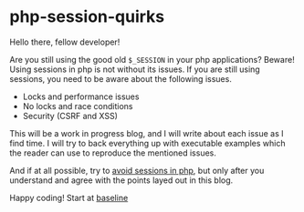 # php-session-quirks

Hello there, fellow developer!

Are you still using the good old `$_SESSION` in your php applications? Beware!
Using sessions in php is not without its issues. If you are still using sessions, 
you need to be aware about the following issues.
* Locks and performance issues
* No locks and race conditions
* Security (CSRF and XSS)

This will be a work in progress blog, and I will write about each issue as I find time.
I will try to back everything up with executable examples which the reader can use to reproduce the mentioned issues.

And if at all possible, try to [avoid sessions in php](https://pasztor.at/blog/stop-using-php-sessions), but only after
you understand and agree with the points layed out in this blog.

Happy coding!
Start at [baseline](example_0)

